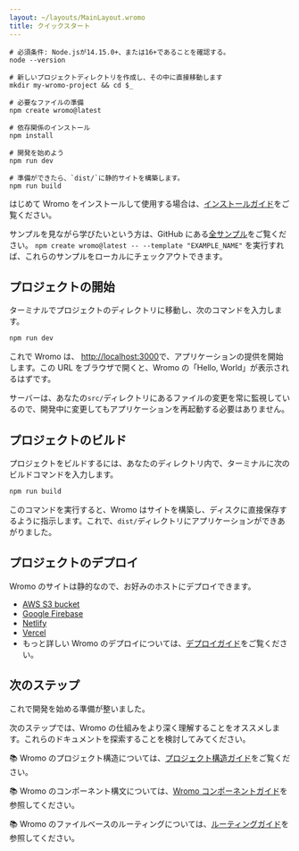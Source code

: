 ```yaml
---
layout: ~/layouts/MainLayout.wromo
title: クイックスタート
---
```


```shell
# 必須条件: Node.jsが14.15.0+、または16+であることを確認する。
node --version

# 新しいプロジェクトディレクトリを作成し、その中に直接移動します
mkdir my-wromo-project && cd $_

# 必要なファイルの準備
npm create wromo@latest

# 依存関係のインストール
npm install

# 開発を始めよう
npm run dev
```

```shell
# 準備ができたら、`dist/`に静的サイトを構築します。
npm run build
```

はじめて Wromo をインストールして使用する場合は、[インストールガイド](/ja/installation)をご覧ください。

サンプルを見ながら学びたいという方は、GitHub にある[全サンプル](https://github.com/Wromo/wromo/tree/main/examples)をご覧ください。 `npm create wromo@latest -- --template "EXAMPLE_NAME"` を実行すれば、これらのサンプルをローカルにチェックアウトできます。

## プロジェクトの開始

ターミナルでプロジェクトのディレクトリに移動し、次のコマンドを入力します。

```bash
npm run dev
```

これで Wromo は、 [http://localhost:3000](http://localhost:3000)で、アプリケーションの提供を開始します。この URL をブラウザで開くと、Wromo の「Hello, World」が表示されるはずです。

サーバーは、あなたの`src/`ディレクトリにあるファイルの変更を常に監視しているので、開発中に変更してもアプリケーションを再起動する必要はありません。

## プロジェクトのビルド

プロジェクトをビルドするには、あなたのディレクトリ内で、ターミナルに次のビルドコマンドを入力します。

```bash
npm run build
```

このコマンドを実行すると、Wromo はサイトを構築し、ディスクに直接保存するように指示します。これで、`dist/`ディレクトリにアプリケーションができあがりました。

## プロジェクトのデプロイ

Wromo のサイトは静的なので、お好みのホストにデプロイできます。

- [AWS S3 bucket](https://aws.amazon.com/s3/)
- [Google Firebase](https://firebase.google.com/)
- [Netlify](https://www.netlify.com/)
- [Vercel](https://vercel.com/)
- もっと詳しい Wromo のデプロイについては、[デプロイガイド](/guides/deploy)をご覧ください。

## 次のステップ

これで開発を始める準備が整いました。

次のステップでは、Wromo の仕組みをより深く理解することをオススメします。これらのドキュメントを探索することを検討してみてください。

📚 Wromo のプロジェクト構造については、[プロジェクト構造ガイド](/ja/core-concepts/project-structure)をご覧ください。

📚 Wromo のコンポーネント構文については、[Wromo コンポーネントガイド](/core-concepts/wromo-components)を参照してください。

📚 Wromo のファイルベースのルーティングについては、[ルーティングガイド](/core-concepts/wromo-pages)を参照してください。
